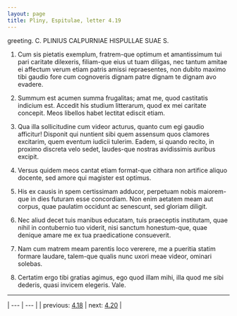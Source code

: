```yaml
---
layout: page
title: Pliny, Espitulae, letter 4.19
---
```


greeting. C. PLINIUS CALPURNIAE HISPULLAE SUAE S.



1. Cum sis pietatis exemplum, fratrem-que optimum et amantissimum tui pari caritate dilexeris, filiam-que eius ut tuam diligas, nec tantum amitae ei affectum verum etiam patris amissi repraesentes, non dubito maximo tibi gaudio fore cum cognoveris dignam patre dignam te dignam avo evadere.



2. Summum est acumen summa frugalitas; amat me, quod castitatis indicium est. Accedit his studium litterarum, quod ex mei caritate concepit. Meos libellos habet lectitat ediscit etiam.



3. Qua illa sollicitudine cum videor acturus, quanto cum egi gaudio afficitur! Disponit qui nuntient sibi quem assensum quos clamores excitarim, quem eventum iudicii tulerim. Eadem, si quando recito, in proximo discreta velo sedet, laudes-que nostras avidissimis auribus excipit.



4. Versus quidem meos cantat etiam format-que cithara non artifice aliquo docente, sed amore qui magister est optimus.



5. His ex causis in spem certissimam adducor, perpetuam nobis maiorem-que in dies futuram esse concordiam. Non enim aetatem meam aut corpus, quae paulatim occidunt ac senescunt, sed gloriam diligit.



6. Nec aliud decet tuis manibus educatam, tuis praeceptis institutam, quae nihil in contubernio tuo viderit, nisi sanctum honestum-que, quae denique amare me ex tua praedicatione consueverit.



7. Nam cum matrem meam parentis loco vererere, me a pueritia statim formare laudare, talem-que qualis nunc uxori meae videor, ominari solebas.



8. Certatim ergo tibi gratias agimus, ego quod illam mihi, illa quod me sibi dederis, quasi invicem elegeris. Vale.



---

| --- | --- |
| previous: [4.18](../4.18/) | next: [4.20](../4.20/) |